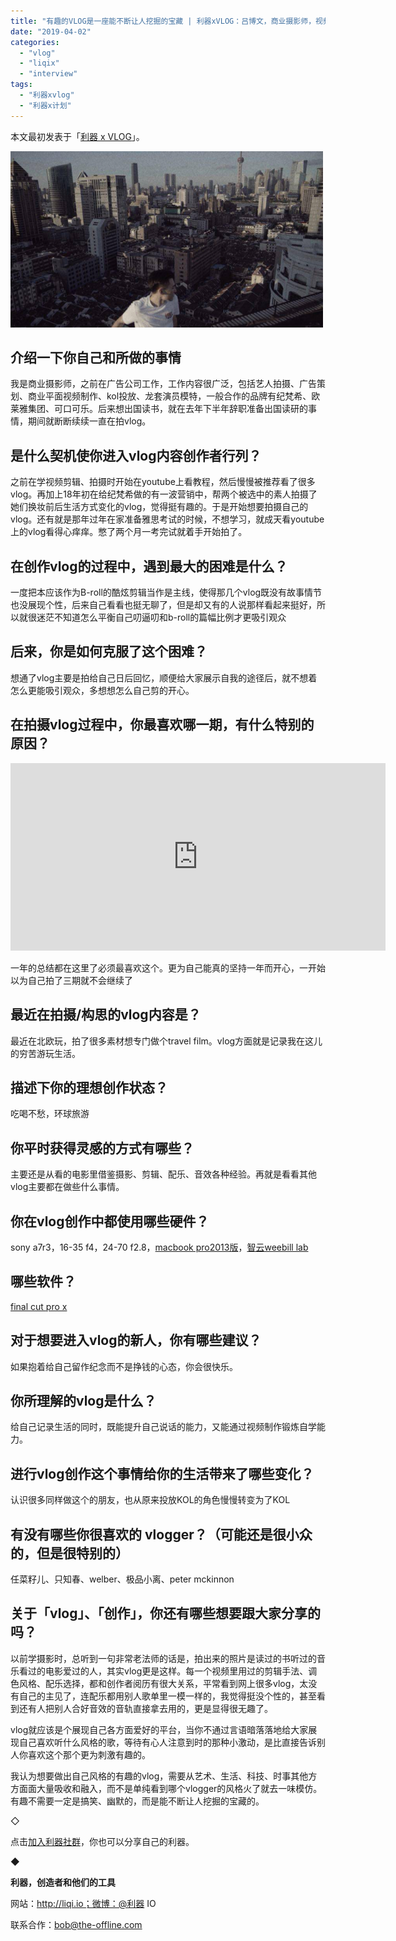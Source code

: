 ```yaml
---
title: "有趣的VLOG是一座能不断让人挖掘的宝藏 | 利器xVLOG：吕博文，商业摄影师，视频博主"
date: "2019-04-02"
categories: 
  - "vlog"
  - "liqix"
  - "interview"
tags: 
  - "利器xvlog"
  - "利器x计划"
---
```


本文最初发表于「[利器 x VLOG](http://mp.weixin.qq.com/s?__biz=MzI4OTA3Mzk3MQ==&mid=2649374106&idx=1&sn=c20435fd2b993478c66bdfcad9bd7b75&chksm=f42a23c6c35daad0c05666cae942ae227e24fd0c55848d9129364c0840c751360e3d68e65d45&scene=21#wechat_redirect)」。

![图片 1](/images/60587-500x282.png)

## **介绍一下你自己和所做的事情**

我是商业摄影师，之前在广告公司工作，工作内容很广泛，包括艺人拍摄、广告策划、商业平面视频制作、kol投放、龙套演员模特，一般合作的品牌有纪梵希、欧莱雅集团、可口可乐。后来想出国读书，就在去年下半年辞职准备出国读研的事情，期间就断断续续一直在拍vlog。

## **是什么契机使你进入vlog内容创作者行列？**

之前在学视频剪辑、拍摄时开始在youtube上看教程，然后慢慢被推荐看了很多vlog。再加上18年初在给纪梵希做的有一波营销中，帮两个被选中的素人拍摄了她们换妆前后生活方式变化的vlog，觉得挺有趣的。于是开始想要拍摄自己的vlog。还有就是那年过年在家准备雅思考试的时候，不想学习，就成天看youtube上的vlog看得心痒痒。憋了两个月一考完试就着手开始拍了。

## **在创作vlog的过程中，遇到最大的困难是什么？**

一度把本应该作为B-roll的酷炫剪辑当作是主线，使得那几个vlog既没有故事情节也没展现个性，后来自己看看也挺无聊了，但是却又有的人说那样看起来挺好，所以就很迷茫不知道怎么平衡自己叨逼叨和b-roll的篇幅比例才更吸引观众

## **后来，你是如何克服了这个困难？**

想通了vlog主要是拍给自己日后回忆，顺便给大家展示自我的途径后，就不想着怎么更能吸引观众，多想想怎么自己剪的开心。

## **在拍摄vlog过程中，你最喜欢哪一期，有什么特别的原因？**

<iframe src="https://v.qq.com/txp/iframe/player.html?vid=a0839j9a7jd" width="600" height="300" frameborder="0" allowfullscreen="allowfullscreen"></iframe>

一年的总结都在这里了必须最喜欢这个。更为自己能真的坚持一年而开心，一开始以为自己拍了三期就不会继续了

## **最近在拍摄/构思的vlog内容是？**

最近在北欧玩，拍了很多素材想专门做个travel film。vlog方面就是记录我在这儿的穷苦游玩生活。

## **描述下你的理想创作状态？**

吃喝不愁，环球旅游

## **你平时获得灵感的方式有哪些？**

主要还是从看的电影里借鉴摄影、剪辑、配乐、音效各种经验。再就是看看其他vlog主要都在做些什么事情。

## **你在vlog创作中都使用哪些硬件？**

sony a7r3，16-35 f4，24-70 f2.8，[macbook pro2013版](https://support.apple.com/kb/SP691?locale=zh_CN&viewlocale=zh_CN)，[智云weebill lab](https://www.zhiyun-tech.com/zh_cn)

## **哪些软件？**

[final cut pro x](https://www.apple.com/final-cut-pro/)

## **对于想要进入vlog的新人，你有哪些建议？**

如果抱着给自己留作纪念而不是挣钱的心态，你会很快乐。

## **你所理解的vlog是什么？**

给自己记录生活的同时，既能提升自己说话的能力，又能通过视频制作锻炼自学能力。

## **进行vlog创作这个事情给你的生活带来了哪些变化？**

认识很多同样做这个的朋友，也从原来投放KOL的角色慢慢转变为了KOL

## **有没有哪些你很喜欢的 vlogger？（可能还是很小众的，但是很特别的）**

任菜籽儿、只知春、welber、极品小离、peter mckinnon

## **关于「vlog」、「创作」，你还有哪些想要跟大家分享的吗？**

以前学摄影时，总听到一句非常老法师的话是，拍出来的照片是读过的书听过的音乐看过的电影爱过的人，其实vlog更是这样。每一个视频里用过的剪辑手法、调色风格、配乐选择，都和创作者阅历有很大关系，平常看到网上很多vlog，太没有自己的主见了，连配乐都用别人歌单里一模一样的，我觉得挺没个性的，甚至看到还有人把别人合好音效的音轨直接拿去用的，更是显得很无趣了。

vlog就应该是个展现自己各方面爱好的平台，当你不通过言语暗落落地给大家展现自己喜欢听什么风格的歌，等待有心人注意到时的那种小激动，是比直接告诉别人你喜欢这个那个更为刺激有趣的。

我认为想要做出自己风格的有趣的vlog，需要从艺术、生活、科技、时事其他方方面面大量吸收和融入，而不是单纯看到哪个vlogger的风格火了就去一味模仿。有趣不需要一定是搞笑、幽默的，而是能不断让人挖掘的宝藏的。

◇

点击[加入利器社群](http://mp.weixin.qq.com/s?__biz=MzA3NTgzNzU2NQ==&mid=400594784&idx=1&sn=a88b34faa7522206957d448d40ea0b31&scene=21#wechat_redirect)，你也可以分享自己的利器。

◆

**利器，创造者和他们的工具**

网站：http://liqi.io；微博：@利器 IO

联系合作：bob@the-offline.com
